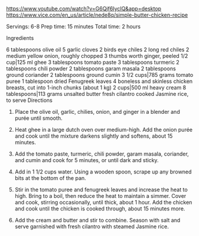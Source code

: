 https://www.youtube.com/watch?v=G6Qjf6IyclQ&app=desktop
https://www.vice.com/en_us/article/nede8q/simple-butter-chicken-recipe

Servings: 6-8
Prep time: 15 minutes
Total time: 2 hours

Ingredients

6 tablespoons olive oil
5 garlic cloves
2 birds eye chiles
2 long red chiles
2 medium yellow onion, roughly chopped
3 thumbs worth ginger, peeled
1/2 cup|125 ml ghee
3 tablespoons tomato paste
3 tablespoons turmeric
2 tablespoons chili powder
2 tablespoons garam masala
2 tablespoons ground coriander
2 tablespoons ground cumin
3 1/2 cups|785 grams tomato puree
1 tablespoon dried Fenugreek leaves
4 boneless and skinless chicken breasts, cut into 1-inch chunks (about 1 kg)
2 cups|500 ml heavy cream
8 tablespoons|113 grams unsalted butter
fresh cilantro
cooked Jasmine rice, to serve
Directions

1. Place the olive oil, garlic, chilies, onion, and ginger in a blender and purée until smooth.

2. Heat ghee in a large dutch oven over medium-high. Add the onion purée and cook until the mixture darkens slightly and softens, about 15 minutes.

3. Add the tomato paste, turmeric, chili powder, garam masala, coriander, and cumin and cook for 5 minutes, or until dark and sticky.

4. Add in 1 1/2 cups water. Using a wooden spoon, scrape up any browned bits at the bottom of the pan.

5. Stir in the tomato puree and fenugreek leaves and increase the heat to high. Bring to a boil, then reduce the heat to maintain a simmer. Cover and cook, stirring occasionally, until thick, about 1 hour. Add the chicken and cook until the chicken is cooked through, about 15 minutes more.

6. Add the cream and butter and stir to combine. Season with salt and serve garnished with fresh cilantro with steamed Jasmine rice.
